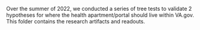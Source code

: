 Over the summer of 2022, we conducted a series of tree tests to validate 2 hypotheses for where the health apartment/portal should live within VA.gov. This folder contains the research artifacts and readouts. 
